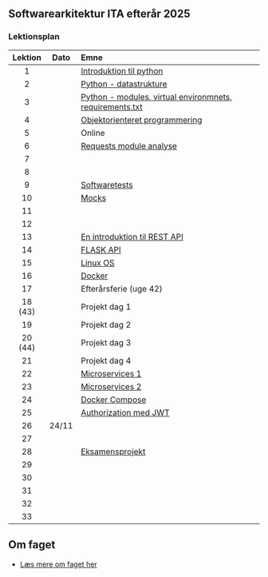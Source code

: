 ## Softwarearkitektur ITA efterår 2025

### Lektionsplan


| Lektion |    Dato    |       Emne                            |
|:-----:|:---------:|:----------------------------------------------------------|
|    1    |            | [Introduktion til python](materialer/intro1/py_intro_1.md)                |
|    2    |            | [Python - datastrukture](materialer/intro2/py_intro_2.md)                 |
|    3    |            | [Python - modules, virtual environmnets, requirements.txt](materialer/intro3/py_intro_3.md)|
|    4    |            | [Objektorienteret programmering](materialer/oop1/oop_1.md)|
|    5    |            | Online |
|    6   |            | [Requests module analyse](materialer/requests_module/requests.md)|
|    7    |            |          |
|    8    |            |          |
|    9    |            | [Softwaretests ](materialer/tests1/testing_1.md) |
|   10     |            | [Mocks](materialer/tests2/testing_2.md) |
|   11     |            | [](lessons/ses10.md) |
|   12     |            | [](lessons/ses10.md) |
|   13     |            | [En introduktion til REST API](materialer/restapi1/introduktion_til_rest_api.md)|
|   14     |            | [FLASK API](materialer/restapi2/flask.md)|
|   15     |            | [Linux OS](materialer/docker1/docker_1.md)|
|   16     |            | [Docker](materialer/docker2/docker_2.md)|
|   17     |            | Efterårsferie (uge 42) |
|   18 (43)   |       | Projekt dag 1 |
|   19       |       | Projekt dag 2 |
|   20 (44)  |       | Projekt dag 3 |
|   21       |       | Projekt dag 4 |
|   22       |            | [Microservices 1](lessons/ses10.md) |
|   23       |            | [Microservices 2](lessons/ses10.md)  |
|   24       |            | [Docker Compose](materialer/docker3/docker_3.md) |
|   25       |            | [Authorization med JWT](lessons/ses10.md)  |
|   26      |     24/11  | [](lessons/ses10.md)  |
|   27       |            | [](lessons/ses10.md)  |
|   28       |            | [Eksamensprojekt ](lessons/ses10.md)    |
|   29       |            | [](lessons/ses10.md) |
|   30       |            | [](lessons/ses10.md)  |
|   31       |            | [](lessons/ses10.md)  |
|   32       |            | |
|   33       |            | [](lessons/ses10.md)  |

## Om faget
* [Læs mere om faget her](formalia/about_this_elective.md)
